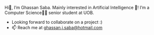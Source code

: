 Hi👋, I’m Ghassan Saba.
Mainly interested in Artificial Intelligence 🤖!
I’m a Computer Science👨‍💻 senior student at UOB.
- Looking forward to collaborate on a project :)
- 📫 Reach me at ghassan.j.saba@hotmail.com
